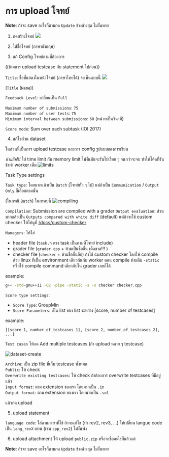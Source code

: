 # การ upload โจทย์

**Note**: ถ้าจะ save อะไรก็ตามกด `Update` ข้างล่างสุด ไม่งั้นหาย

1. กดสร้างโจทย์
   ![](/docs/task-upload/create-task.png)

2. ใส่ชื่อโจทย์ (ภาษาอังกฤษ)
3. แก้ Config โจทย์ตามที่ต้องการ

((ข้ามการ upload testcase กับ statement ไปก่อน))

`Title`: ชื่อที่แสดงในหน้าโจทย์ (ภาษาไทยได้)
จะเห็นแบบนี้
![](/docs/task-upload/name.png)

(`Title` (`Name`))

`Feedback Level`: เปลี่ยนเป็น `Full`

`Maximum number of submissions`: `75`  
`Maximum number of user tests`: `75`  
`Minimum interval between submissions`: `60` (หน่วยเป็นวินาที)

`Score mode`: Sum over each subtask (IOI 2017)

4. แก้ไขส่วน dataset

ในส่วนนี้เป็นการ upload testcase และการ config รูปแบบของการเขียน

_ห้ามลืม!!!_ ใส่ time limit กับ memory limit ไม่งั้นมันจะรันไปเรื่อย ๆ จนกว่าจะจบ ทำให้โค้ดที่รันช้าทำ worker เต็ม
![limits](/docs/task-upload/limits.png)

Task Type settings

`Task type`: โดยมากแล้วเป็น `Batch` (โจทย์ทั่ว ๆ ไป) แต่ถ้าเป็น `Communication` / `Output Only` ก็เลือกตามนั้น

(ในกรณี `Batch`)
ในกรอบนี้
![compiling](/docs/task-upload/compiling.png)

`Compilation`: Submission are compiled with a grader
`Output evaluation`: ส่วนมากแล้วเป็น `Outputs compared with white diff` (default) แต่ถ้าจะใช้ custom checker ให้ไปดูที่ [/docs/custom-checker](/docs/custom-checker)

`Managers`: ให้ใส่

- header file (`task.h` ตรง task เป็นตามที่โจทย์ include)
- grader file (`grader.cpp` + ห้ามเป็นชื่ออื่น เด็ดขาด!!! )
- checker file (`checker` + ห้ามชื่ออื่นอีก) ถ้าใช้ custom checker โดยให้ compile ด้วย linux ที่เป็น environment เดียวกันกับ worker ตอน compile ห้ามลืม `-static` หรือใช้ compile command เดียวกับใน grader เลยก็ได้

example:

```bash
g++ -std=gnu++11 -O2 -pipe -static -s -o checker checker.cpp
```

`Score type settings`:

- `Score Type`: GroupMin
- `Score Parameters`: เป็น list ของ list ระหว่าง [score, number of testcases]

example:

```
[[score_1, number_of_testcases_1], [score_2, number_of_testcases_2], ...]
```

`Test cases`
ให้กด Add multiple testcases (ถ้า upload หลาย ๆ testcase)

![dataset-create](/docs/task-upload/dataset-create.png)

`Archive`: เป็น zip file ที่เก็บ testcase ทั้งหมด  
`Public`: ให้ check  
`Overwrite existing testcases`: ให้ check ถ้าต้องการ overwrite testcases ที่มีอยู่แล้ว  
`Input format`: ตาม extension ของเรา โดยมากเป็น `.in`  
`Output format`: ตาม extension ของเรา โดยมากเป็น `.sol`

แล้วกด upload

5. upload statement

`language code`: ใส่ตามภาษาที่ใช้ ถ้าจะแก้ไข (ทำ rev2, rev3, ...) ให้เปลี่ยน langue code เป็น `lang_revX` แทน
(เช่น `cpp_rev2`) ไม่งั้นพัง

6. upload attachment ให้ upload `public.zip` หรือจะชื่ออะไรก็แล้วแต่

**Note**: ถ้าจะ save อะไรก็ตามกด `Update` ข้างล่างสุด ไม่งั้นหาย

